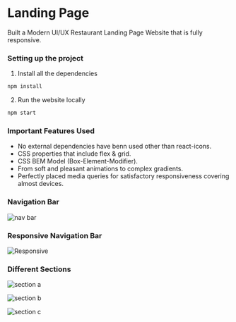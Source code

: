 # Landing Page
Built a Modern UI/UX Restaurant Landing Page Website that is fully responsive.

### Setting up the project
1. Install all the dependencies
```sh
npm install
```
2. Run the website locally
```sh
npm start
```

### Important Features Used
- No external dependencies have benn used other than react-icons.
- CSS properties that include flex & grid.
- CSS BEM Model (Box-Element-Modifier).
- From soft and pleasant animations to complex gradients.
- Perfectly placed media queries for satisfactory responsiveness covering almost devices.


### Navigation Bar
![nav bar](https://user-images.githubusercontent.com/85482570/216052345-7ecc3756-747c-4a82-b350-ab37687a0a31.png)

### Responsive Navigation Bar
![Responsive](https://user-images.githubusercontent.com/85482570/216052441-e38fb32e-b74c-4fa0-bf1c-6816c4586378.png)


### Different Sections

![section a](https://user-images.githubusercontent.com/85482570/216052486-5fa3f6c2-e3d7-421f-ab38-c63d360b1f29.png)

![section b](https://user-images.githubusercontent.com/85482570/216052722-bab0d47c-fd1e-4881-8ea2-c7038c67dcc1.png)

![section c](https://user-images.githubusercontent.com/85482570/216052496-058bc93f-0d0f-4c54-a8d1-70c67627c0a7.png)
